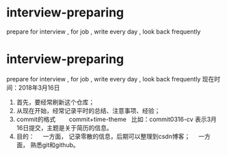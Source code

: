 # interview-preparing
prepare for interview , for job , write every day , look back frequently
# interview-preparing
prepare for interview , for job , write every day , look back frequently
现在时间：2018年3月16日
1. 首先，要经常刷新这个仓库；
2. 从现在开始，经常记录平时的总结、注意事项、经验；
3. commit的格式
        commit+time-theme   比如：commit0316-cv 表示3月16日提交，主题是关于简历的信息。
4. 目的：
     一方面， 记录零散的信息，后期可以整理到csdn博客；
     一方面， 熟悉git和github。
